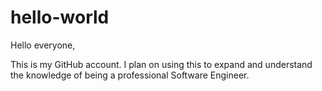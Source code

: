 # hello-world

Hello everyone,

This is my GitHub account. I plan on using this to expand and understand the knowledge of being a professional Software Engineer.
